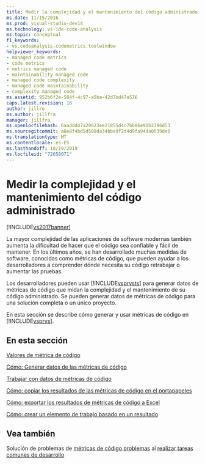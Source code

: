 ```yaml
---
title: Medir la complejidad y el mantenimiento del código administrado | Microsoft Docs
ms.date: 11/15/2016
ms.prod: visual-studio-dev14
ms.technology: vs-ide-code-analysis
ms.topic: conceptual
f1_keywords:
- vs.codeanalysis.codemetrics.toolwindow
helpviewer_keywords:
- managed code metrics
- code metrics
- metrics managed code
- maintainability managed code
- managed code complexity
- managed code maintainability
- complexity managed code
ms.assetid: 952b6f2e-584f-4c97-a5ba-42d7bd47a576
caps.latest.revision: 16
author: jillre
ms.author: jillfra
manager: jillfra
ms.openlocfilehash: 6aaddd47a20623ee21855d4c7bb86e91b2796d53
ms.sourcegitcommit: a8e8f4bd5d508da34bbe9f2d4d9fa94da0539de0
ms.translationtype: MT
ms.contentlocale: es-ES
ms.lasthandoff: 10/19/2019
ms.locfileid: "72658071"
---
```

# <a name="measuring-complexity-and-maintainability-of-managed-code"></a>Medir la complejidad y el mantenimiento del código administrado
[!INCLUDE[vs2017banner](../includes/vs2017banner.md)]

La mayor complejidad de las aplicaciones de software modernas también aumenta la dificultad de hacer que el código sea confiable y fácil de mantener. En los últimos años, se han desarrollado muchas medidas de software, conocidas como métricas de código, que pueden ayudar a los desarrolladores a comprender dónde necesita su código retrabajar o aumentar las pruebas.

 Los desarrolladores pueden usar [!INCLUDE[vsprvsts](../includes/vsprvsts-md.md)] para generar datos de métricas de código que midan la complejidad y el mantenimiento de su código administrado. Se pueden generar datos de métricas de código para una solución completa o un único proyecto.

 En esta sección se describe cómo generar y usar métricas de código en [!INCLUDE[vsprvs](../includes/vsprvs-md.md)].

## <a name="in-this-section"></a>En esta sección
 [Valores de métrica de código](../code-quality/code-metrics-values.md)

 [Cómo: Generar datos de las métricas de código](../code-quality/how-to-generate-code-metrics-data.md)

 [Trabajar con datos de métricas de código](../code-quality/working-with-code-metrics-data.md)

 [Cómo: copiar los resultados de las métricas de código en el portapapeles](https://msdn.microsoft.com/bce8fa29-e39c-4855-aab9-8346257657c5)

 [Cómo: exportar los resultados de métricas de código a Excel](https://msdn.microsoft.com/affc08f3-24e5-446d-9076-bf517663e582)

 [Cómo: crear un elemento de trabajo basado en un resultado](https://msdn.microsoft.com/9016393b-b5a3-4d6b-ab6d-f80bafafc0da)

## <a name="see-also"></a>Vea también
 Solución de problemas de [métricas de código problemas](../code-quality/troubleshooting-code-metrics-issues.md) al [realizar tareas comunes de desarrollo](https://msdn.microsoft.com/4cd9702a-1e21-4f2d-8e86-e1be4bc74f0b)
